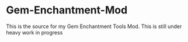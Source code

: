 # Gem-Enchantment-Mod
This is the source for my Gem Enchantment Tools Mod. This is still under heavy work in progress

